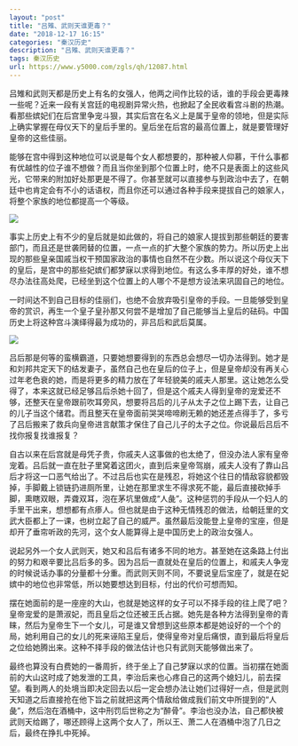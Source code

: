 ```yaml
---
layout: "post"
title: "吕雉、武则天谁更毒？"
date: "2018-12-17 16:15"
categories: "秦汉历史"
description: "吕雉、武则天谁更毒？"
tags: 秦汉历史
url: https://www.y5000.com/zgls/qh/12087.html
---
```






吕雉和武则天都是历史上有名的女强人，他两之间作比较的话，谁的手段会更毒辣一些呢？近来一段有关宫廷的电视剧异常火热，也掀起了全民收看宫斗剧的热潮。看那些嫔妃们在后宫里争宠斗狠，其实后宫在名义上是属于皇帝的领地，但是实际上确实掌握在母仪天下的皇后手里的。皇后坐在后宫的最高位置上，就是要管理好皇帝的这些佳丽。

能够在宫中得到这种地位可以说是每个女人都想要的，那种被人仰慕，干什么事都有优越性的位子谁不想做？而且当你坐到那个位置上时，绝不只是表面上的这些风光，它带来的附加好处那更是不得了。你甚至就可以直接参与到政治中去了，在朝廷中也肯定会有不小的话语权，而且你还可以通过各种手段来提拔自己的娘家人，将整个家族的地位都提高一个等级。

![](https://img.y5000.com/uploads/allimg/170203/15554M213-0.jpg)

事实上历史上有不少的皇后就是如此做的，将自己的娘家人提拔到那些朝廷的要害部门，而且还是世袭罔替的位置，一点一点的扩大整个家族的势力。所以历史上出现的那些皇亲国戚当权干预国家政治的事情也自然不在少数。所以说这个母仪天下的皇后，是宫中的那些妃嫔们都梦寐以求得到地位。有这么多丰厚的好处，谁不想尽办法往高处爬，已经坐到这个位置上的人哪个不是想方设法来巩固自己的地位。

一时间达不到自己目标的佳丽们，也绝不会放弃吸引皇帝的手段。一旦能够受到皇帝的赏识，再生一个皇子皇孙那又何尝不是增加了自己能够当上皇后的砝码。中国历史上将这种宫斗演绎得最为成功的，非吕后和武后莫属。

![](https://img.y5000.com/uploads/allimg/170203/15554GC5-1.jpg)

吕后那是何等的蛮横霸道，只要她想要得到的东西总会想尽一切办法得到。她才是和刘邦共定天下的结发妻子，虽然自己也在皇后的位子上，但是皇帝却没有再关心过年老色衰的她，而是将更多的精力放在了年轻貌美的戚夫人那里。这让她怎么受得了，本来这就已经足够吕后杀她十回了，但是这个戚夫人得到皇帝的宠爱还不够，还整天在皇帝跟前吹耳旁风，想要将吕后的儿子从太子之位上踢下去，让自己的儿子当这个储君。而且整天在皇帝面前哭哭啼啼刷无赖的她还差点得手了，多亏了吕后搬来了救兵向皇帝进言献策才保住了自己儿子的太子之位。你说最后吕后不找你报复找谁报复？

自古以来在后宫就是母凭子贵，你戚夫人这事做的也太绝了，但没办法人家有皇帝宠着。吕后就一直在肚子里窝着这团火，直到后来皇帝驾崩，戚夫人没有了靠山吕后才将这一口恶气给出了。不过吕后也实在是残忍，将她这个往日的情敌容貌都毁掉，手脚戴上锁链扔进厕所里，让她在那里求生不得求死不能，最后直接砍掉手脚，熏瞎双眼，弄聋双耳，泡在茅坑里做成“人彘”。这种惩罚的手段从一个妇人的手里干出来，想想都有点瘆人。但也就是由于这种无情残忍的做法，给朝廷里的文武大臣都上了一课，也树立起了自己的威严。虽然最后没能登上皇帝的宝座，但是却开了垂帘听政的先河，这个女人能算得上是中国历史上的政治女强人。

说起另外一个女人武则天，她又和吕后有诸多不同的地方。甚至她在这条路上付出的努力和艰辛要比吕后多的多。因为吕后一直就处在皇后的位置上，和戚夫人争宠的时候说话办事的分量都十分重。而武则天则不同，不要说皇后宝座了，就是在妃嫔中的地位也非常低，所以她要想达到目标，付出的代价可想而知。

摆在她面前的是一座座的大山，也就是她这样的女子可以不择手段的往上爬了吧？皇帝宠爱的是萧淑妃，而且皇后之位还被王氏占据。她先是各种方法得到皇帝的青睐，然后为皇帝生下一个女儿，可是谁又曾想到这些原本都是她设好的一个个的局，她利用自己的女儿的死来诬陷王皇后，使得皇帝对皇后痛恨，直到最后将皇后之位给她腾出来。这种不择手段的做法估计也只有武则天能够做出来了。

最终也算没有白费她的一番周折，终于坐上了自己梦寐以求的位置。当初摆在她面前的大山这时成了她发泄的工具，李治后来也心疼自己的这两个媳妇儿，前去探望。看到两人的处境当即决定回去以后一定会想办法让她们过得好一点，但是武则天知道之后直接抢在他下旨之前就把这两个情敌给做成我们前文中所提到的“人彘”，然后泡在酒桶中，这中刑罚后世称之为“醉骨”。李治也没办法，自己都快被武则天给踢了，哪还顾得上这两个女人了，所以王、萧二人在酒桶中泡了几日之后，最终在挣扎中死掉。
